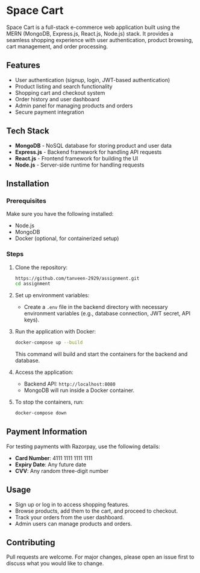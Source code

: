 # Space Cart

Space Cart is a full-stack e-commerce web application built using the MERN (MongoDB, Express.js, React.js, Node.js) stack. It provides a seamless shopping experience with user authentication, product browsing, cart management, and order processing.

## Features

- User authentication (signup, login, JWT-based authentication)
- Product listing and search functionality
- Shopping cart and checkout system
- Order history and user dashboard
- Admin panel for managing products and orders
- Secure payment integration

## Tech Stack

- **MongoDB** - NoSQL database for storing product and user data
- **Express.js** - Backend framework for handling API requests
- **React.js** - Frontend framework for building the UI
- **Node.js** - Server-side runtime for handling requests

## Installation

### Prerequisites
Make sure you have the following installed:
- Node.js
- MongoDB
- Docker (optional, for containerized setup)

### Steps
1. Clone the repository:
   ```sh
   https://github.com/tanveen-2929/assignment.git
   cd assignment
   ```
2. Set up environment variables:
   - Create a `.env` file in the backend directory with necessary environment variables (e.g., database connection, JWT secret, API keys).

3. Run the application with Docker:
   ```sh
   docker-compose up --build
   ```
   This command will build and start the containers for the backend and database.

4. Access the application:
   - Backend API: `http://localhost:8080`
   - MongoDB will run inside a Docker container.

5. To stop the containers, run:
   ```sh
   docker-compose down
   ```

## Payment Information
For testing payments with Razorpay, use the following details:
- **Card Number**: 4111 1111 1111 1111
- **Expiry Date**: Any future date
- **CVV**: Any random three-digit number

## Usage
- Sign up or log in to access shopping features.
- Browse products, add them to the cart, and proceed to checkout.
- Track your orders from the user dashboard.
- Admin users can manage products and orders.

## Contributing
Pull requests are welcome. For major changes, please open an issue first to discuss what you would like to change.

